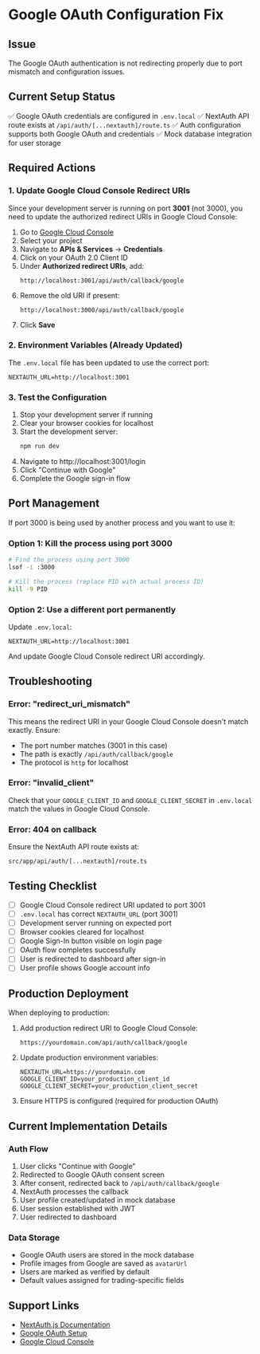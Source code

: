 # Google OAuth Configuration Fix

## Issue
The Google OAuth authentication is not redirecting properly due to port mismatch and configuration issues.

## Current Setup Status
✅ Google OAuth credentials are configured in `.env.local`
✅ NextAuth API route exists at `/api/auth/[...nextauth]/route.ts`
✅ Auth configuration supports both Google OAuth and credentials
✅ Mock database integration for user storage

## Required Actions

### 1. Update Google Cloud Console Redirect URIs

Since your development server is running on port **3001** (not 3000), you need to update the authorized redirect URIs in Google Cloud Console:

1. Go to [Google Cloud Console](https://console.cloud.google.com/)
2. Select your project
3. Navigate to **APIs & Services** → **Credentials**
4. Click on your OAuth 2.0 Client ID
5. Under **Authorized redirect URIs**, add:
   ```
   http://localhost:3001/api/auth/callback/google
   ```
6. Remove the old URI if present:
   ```
   http://localhost:3000/api/auth/callback/google
   ```
7. Click **Save**

### 2. Environment Variables (Already Updated)
The `.env.local` file has been updated to use the correct port:
```env
NEXTAUTH_URL=http://localhost:3001
```

### 3. Test the Configuration

1. Stop your development server if running
2. Clear your browser cookies for localhost
3. Start the development server:
   ```bash
   npm run dev
   ```
4. Navigate to http://localhost:3001/login
5. Click "Continue with Google"
6. Complete the Google sign-in flow

## Port Management

If port 3000 is being used by another process and you want to use it:

### Option 1: Kill the process using port 3000
```bash
# Find the process using port 3000
lsof -i :3000

# Kill the process (replace PID with actual process ID)
kill -9 PID
```

### Option 2: Use a different port permanently
Update `.env.local`:
```env
NEXTAUTH_URL=http://localhost:3001
```

And update Google Cloud Console redirect URI accordingly.

## Troubleshooting

### Error: "redirect_uri_mismatch"
This means the redirect URI in your Google Cloud Console doesn't match exactly. Ensure:
- The port number matches (3001 in this case)
- The path is exactly `/api/auth/callback/google`
- The protocol is `http` for localhost

### Error: "invalid_client" 
Check that your `GOOGLE_CLIENT_ID` and `GOOGLE_CLIENT_SECRET` in `.env.local` match the values in Google Cloud Console.

### Error: 404 on callback
Ensure the NextAuth API route exists at:
```
src/app/api/auth/[...nextauth]/route.ts
```

## Testing Checklist

- [ ] Google Cloud Console redirect URI updated to port 3001
- [ ] `.env.local` has correct `NEXTAUTH_URL` (port 3001)
- [ ] Development server running on expected port
- [ ] Browser cookies cleared for localhost
- [ ] Google Sign-In button visible on login page
- [ ] OAuth flow completes successfully
- [ ] User is redirected to dashboard after sign-in
- [ ] User profile shows Google account info

## Production Deployment

When deploying to production:

1. Add production redirect URI to Google Cloud Console:
   ```
   https://yourdomain.com/api/auth/callback/google
   ```

2. Update production environment variables:
   ```env
   NEXTAUTH_URL=https://yourdomain.com
   GOOGLE_CLIENT_ID=your_production_client_id
   GOOGLE_CLIENT_SECRET=your_production_client_secret
   ```

3. Ensure HTTPS is configured (required for production OAuth)

## Current Implementation Details

### Auth Flow
1. User clicks "Continue with Google"
2. Redirected to Google OAuth consent screen
3. After consent, redirected back to `/api/auth/callback/google`
4. NextAuth processes the callback
5. User profile created/updated in mock database
6. User session established with JWT
7. User redirected to dashboard

### Data Storage
- Google OAuth users are stored in the mock database
- Profile images from Google are saved as `avatarUrl`
- Users are marked as verified by default
- Default values assigned for trading-specific fields

## Support Links
- [NextAuth.js Documentation](https://next-auth.js.org/)
- [Google OAuth Setup](https://developers.google.com/identity/protocols/oauth2)
- [Google Cloud Console](https://console.cloud.google.com/)